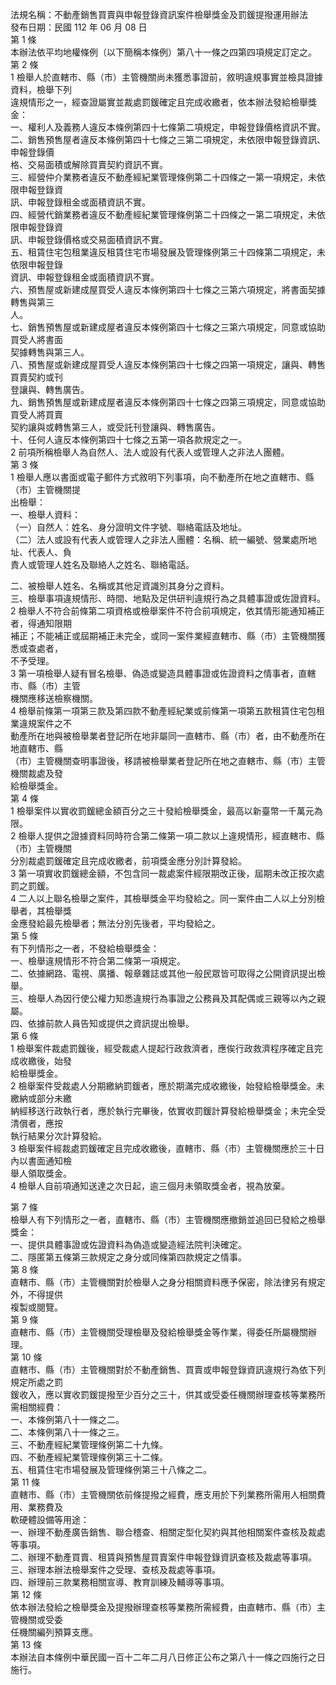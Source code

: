 法規名稱：不動產銷售買賣與申報登錄資訊案件檢舉獎金及罰鍰提撥運用辦法  
發布日期：民國 112 年 06 月 08 日  
第 1 條  
本辦法依平均地權條例（以下簡稱本條例）第八十一條之四第四項規定訂定之。  
第 2 條  
1 檢舉人於直轄市、縣（市）主管機關尚未獲悉事證前，敘明違規事實並檢具證據資料，檢舉下列  
違規情形之一，經查證屬實並裁處罰鍰確定且完成收繳者，依本辦法發給檢舉獎金：  
一、權利人及義務人違反本條例第四十七條第二項規定，申報登錄價格資訊不實。  
二、銷售預售屋者違反本條例第四十七條之三第二項規定，未依限申報登錄資訊、申報登錄價  
格、交易面積或解除買賣契約資訊不實。  
三、經營仲介業務者違反不動產經紀業管理條例第二十四條之一第一項規定，未依限申報登錄資  
訊、申報登錄租金或面積資訊不實。  
四、經營代銷業務者違反不動產經紀業管理條例第二十四條之一第二項規定，未依限申報登錄資  
訊、申報登錄價格或交易面積資訊不實。  
五、租賃住宅包租業違反租賃住宅市場發展及管理條例第三十四條第二項規定，未依限申報登錄  
資訊、申報登錄租金或面積資訊不實。  
六、預售屋或新建成屋買受人違反本條例第四十七條之三第六項規定，將書面契據轉售與第三  
人。  
七、銷售預售屋或新建成屋者違反本條例第四十七條之三第六項規定，同意或協助買受人將書面  
契據轉售與第三人。  
八、預售屋或新建成屋買受人違反本條例第四十七條之四第一項規定，讓與、轉售買賣契約或刊  
登讓與、轉售廣告。  
九、銷售預售屋或新建成屋者違反本條例第四十七條之四第三項規定，同意或協助買受人將買賣  
契約讓與或轉售第三人，或受託刊登讓與、轉售廣告。  
十、任何人違反本條例第四十七條之五第一項各款規定之一。  
2 前項所稱檢舉人為自然人、法人或設有代表人或管理人之非法人團體。  
第 3 條  
1 檢舉人應以書面或電子郵件方式敘明下列事項，向不動產所在地之直轄市、縣（市）主管機關提  
出檢舉：  
一、檢舉人資料：  
（一）自然人：姓名、身分證明文件字號、聯絡電話及地址。  
（二）法人或設有代表人或管理人之非法人團體：名稱、統一編號、營業處所地址、代表人、負  
責人或管理人姓名及聯絡人之姓名、聯絡電話。  


二、被檢舉人姓名、名稱或其他足資識別其身分之資料。  
三、檢舉事項違規情形、時間、地點及足供研判違規行為之具體事證或佐證資料。  
2 檢舉人不符合前條第二項資格或檢舉案件不符合前項規定，依其情形能通知補正者，得通知限期  
補正；不能補正或屆期補正未完全，或同一案件業經直轄市、縣（市）主管機關獲悉或查處者，  
不予受理。  
3 第一項檢舉人疑有冒名檢舉、偽造或變造具體事證或佐證資料之情事者，直轄市、縣（市）主管  
機關應移送檢察機關。  
4 檢舉前條第一項第三款及第四款不動產經紀業或前條第一項第五款租賃住宅包租業違規案件之不  
動產所在地與被檢舉業者登記所在地非屬同一直轄市、縣（市）者，由不動產所在地直轄市、縣  
（市）主管機關查明事證後，移請被檢舉業者登記所在地之直轄市、縣（市）主管機關裁處及發  
給檢舉獎金。  
第 4 條  
1 檢舉案件以實收罰鍰總金額百分之三十發給檢舉獎金，最高以新臺幣一千萬元為限。  
2 檢舉人提供之證據資料同時符合第二條第一項二款以上違規情形，經直轄市、縣（市）主管機關  
分別裁處罰鍰確定且完成收繳者，前項獎金應分別計算發給。  
3 第一項實收罰鍰總金額，不包含同一裁處案件經限期改正後，屆期未改正按次處罰之罰鍰。  
4 二人以上聯名檢舉之案件，其檢舉獎金平均發給之。同一案件由二人以上分別檢舉者，其檢舉獎  
金應發給最先檢舉者；無法分別先後者，平均發給之。  
第 5 條  
有下列情形之一者，不發給檢舉獎金：  
一、檢舉違規情形不符合第二條第一項規定。  
二、依據網路、電視、廣播、報章雜誌或其他一般民眾皆可取得之公開資訊提出檢舉。  
三、檢舉人為因行使公權力知悉違規行為事證之公務員及其配偶或三親等以內之親屬。  
四、依據前款人員告知或提供之資訊提出檢舉。  
第 6 條  
1 檢舉案件裁處罰鍰後，經受裁處人提起行政救濟者，應俟行政救濟程序確定且完成收繳後，始發  
給檢舉獎金。  
2 檢舉案件受裁處人分期繳納罰鍰者，應於期滿完成收繳後，始發給檢舉獎金。未繳納或部分未繳  
納經移送行政執行者，應於執行完畢後，依實收罰鍰計算發給檢舉獎金；未完全受清償者，應按  
執行結果分次計算發給。  
3 檢舉案件經裁處罰鍰確定且完成收繳後，直轄市、縣（市）主管機關應於三十日內以書面通知檢  
舉人領取獎金。  
4 檢舉人自前項通知送達之次日起，逾三個月未領取獎金者，視為放棄。  


第 7 條  
檢舉人有下列情形之一者，直轄市、縣（市）主管機關應撤銷並追回已發給之檢舉獎金：  
一、提供具體事證或佐證資料為偽造或變造經法院判決確定。  
二、隱匿第五條第三款規定之身分或同條第四款規定之情事。  
第 8 條  
直轄市、縣（市）主管機關對於檢舉人之身分相關資料應予保密，除法律另有規定外，不得提供  
複製或閱覽。  
第 9 條  
直轄市、縣（市）主管機關受理檢舉及發給檢舉獎金等作業，得委任所屬機關辦理。  
第 10 條  
直轄市、縣（市）主管機關對於不動產銷售、買賣或申報登錄資訊違規行為依下列規定所處之罰  
鍰收入，應以實收罰鍰提撥至少百分之三十，供其或受委任機關辦理查核等業務所需相關經費：  
一、本條例第八十一條之二。  
二、本條例第八十一條之三。  
三、不動產經紀業管理條例第二十九條。  
四、不動產經紀業管理條例第三十二條。  
五、租賃住宅市場發展及管理條例第三十八條之二。  
第 11 條  
直轄市、縣（市）主管機關依前條提撥之經費，應支用於下列業務所需用人相關費用、業務費及  
軟硬體設備等用途：  
一、辦理不動產廣告銷售、聯合稽查、相關定型化契約與其他相關案件查核及裁處等事項。  
二、辦理不動產買賣、租賃與預售屋買賣案件申報登錄資訊查核及裁處等事項。  
三、辦理本辦法檢舉案件之受理、查核及裁處等事項。  
四、辦理前三款業務相關宣導、教育訓練及輔導等事項。  
第 12 條  
依本辦法發給之檢舉獎金及提撥辦理查核等業務所需經費，由直轄市、縣（市）主管機關或受委  
任機關編列預算支應。  
第 13 條  
本辦法自本條例中華民國一百十二年二月八日修正公布之第八十一條之四施行之日施行。  


